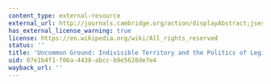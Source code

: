 ```yaml
---
content_type: external-resource
external_url: http://journals.cambridge.org/action/displayAbstract;jsessionid=00A7690DD8A7B0FB359A52B354854ADB.journals?fromPage=online&aid=365083
has_external_license_warning: true
license: https://en.wikipedia.org/wiki/All_rights_reserved
status: ''
title: 'Uncommon Ground: Indivisible Territory and the Politics of Legitimacy'
uid: 07e1b4f1-f06a-4438-abcc-b9e5628de7e4
wayback_url: ''
---
```

